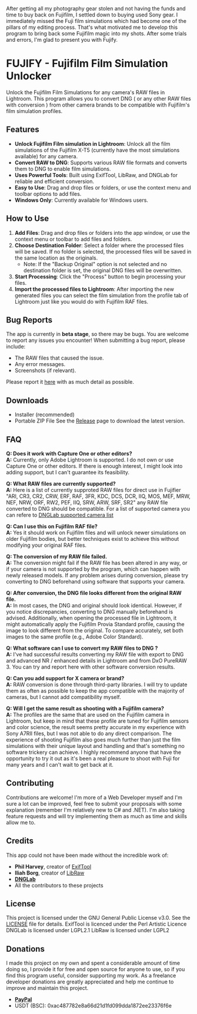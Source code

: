 After getting all my photography gear stolen and not having the funds and time to buy back on Fujifilm, I settled down to buying used Sony gear. I immediately missed the Fuji film simulations which had become one of the pillars of my editing process. That's what motivated me to develop this program to bring back some Fujifilm magic into my shots. After some trials and errors, I'm glad to present you with Fujify.   

# FUJIFY - Fujifilm Film Simulation Unlocker
Unlock the Fujifilm Film Simulations for any camera's RAW files in Lightroom. This program allows you to convert DNG ( or any other RAW files with conversion ) from other camera brands to be compatible with Fujifilm's film simulation profiles.

## Features

- **Unlock Fujifilm Film simulation in Lightroom**: Unlock all the film simulations of the Fujifilm X-T5 (currently have the most simulations available) for any camera.
- **Convert RAW to DNG**: Supports various RAW file formats and converts them to DNG to enable film simulations.
- **Uses Powerful Tools**: Built using ExifTool, LibRaw, and DNGLab for reliable and efficient conversion.
- **Easy to Use**: Drag and drop files or folders, or use the context menu and toolbar options to add files.
- **Windows Only**: Currently available for Windows users.

## How to Use

1. **Add Files**: Drag and drop files or folders into the app window, or use the context menu or toolbar to add files and folders.
2. **Choose Destination Folder**: Select a folder where the processed files will be saved. If no folder is selected, the processed files will be saved in the same location as the originals.
   - Note: If the "Backup Original" option is not selected and no destination folder is set, the original DNG files will be overwritten.
3. **Start Processing**: Click the "Process" button to begin processing your files.
4. **Import the processed files to Lightroom**: After importing the new generated files you can select the film simulation from the profile tab of Lightroom just like you would do with Fujifilm RAF files.
   
## Bug Reports

The app is currently in **beta stage**, so there may be bugs. You are welcome to report any issues you encounter! When submitting a bug report, please include:

- The RAW files that caused the issue.
- Any error messages.
- Screenshots (if relevant).

Please report it [here](https://github.com/delasalle-sio-paulin-i/Fujify/issues) with as much detail as possible.

## Downloads

- Installer (recommended)
- Portable ZIP File
See the [Release](https://github.com/delasalle-sio-paulin-i/Fujify/releases) page to download the latest version.

## FAQ

**Q: Does it work with Capture One or other editors?**  
**A:** Currently, only Adobe Lightroom is supported. I do not own or use Capture One or other editors. If there is enough interest, I might look into adding support, but I can't guarantee its feasibility.

**Q: What RAW files are currently supported?**  
**A:** Here is a list of currently supproted RAW files for direct use in Fujifier "ARI, CR3, CR2, CRW, ERF, RAF, 3FR, KDC, DCS, DCR, IIQ, MOS, MEF, MRW, NEF, NRW, ORF, RW2, PEF, IIQ, SRW, ARW, SRF, SR2" any RAW file converted to DNG should be compatible. For a list of supported camera you can refere to [DNGLab supported camera list](https://github.com/dnglab/dnglab/blob/main/SUPPORTED_CAMERAS.md)

**Q: Can I use this on Fujifilm RAF file?**  
**A:** Yes it should work on Fujifilm files and will unlock newer simulations on older Fujifilm bodies, but better techniques exist to achieve this without modifying your original RAF files.

**Q: The conversion of my RAW file failed.**  
**A:** The conversion might fail if the RAW file has been altered in any way, or if your camera is not supported by the program, which can happen with newly released models. If any problem arises during conversion, please try converting to DNG beforehand using software that supports your camera.

**Q: After conversion, the DNG file looks different from the original RAW file.**  
**A:** In most cases, the DNG and original should look identical. However, if you notice discrepancies, converting to DNG manually beforehand is advised. Additionally, when opening the processed file in Lightroom, it might automatically apply the Fujifilm Provia Standard profile, causing the image to look different from the original. To compare accurately, set both images to the same profile (e.g., Adobe Color Standard).

**Q: What software can I use to convert my RAW files to DNG ?**  
**A:** I've had successful results converting my RAW file with export to DNG and advanced NR / enhanced details in Lightroom and from DxO PureRAW 3. You can try and report here with other software conversion results.

**Q: Can you add support for X camera or brand?**  
**A:** RAW conversion is done through third-party libraries. I will try to update them as often as possible to keep the app compatible with the majority of cameras, but I cannot add compatibility myself.

**Q: Will I get the same result as shooting with a Fujifilm camera?**  
**A:** The profiles are the same that are used on the Fujifilm camera in Lightroom, but keep in mind that these profile are tuned for Fujifilm sensors and color science, the result seems pretty accurate in my experience with Sony A7RII files, but I was not able to do any direct comparison. The experience of shooting Fujifilm also goes much further than just the film simulations with their unique layout and handling and that's something no software trickery can achieve. I highly recommend anyone that have the opportunity to try it out as it's been a real pleasure to shoot with Fuji for many years and I can't wait to get back at it.

## Contributing

Contributions are welcome! I'm more of a Web Developer myself and I'm sure a lot can be improved, feel free to submit your proposals with some explanation (remember I'm relatively new to C# and .NET).
I'm also taking feature requests and will try implementing them as much as time and skills allow me to.

## Credits

This app could not have been made without the incredible work of:

- **Phil Harvey**, creator of [ExifTool](https://exiftool.org/)
- **Iliah Borg**, creator of [LibRaw](https://www.libraw.org/)
- [**DNGLab**](https://github.com/dnglab/dnglab/tree/main)
- All the contributors to these projects
  
## License

This project is licensed under the GNU General Public License v3.0. See the [LICENSE](LICENSE) file for details.
ExifTool is licenced under the Perl Artistic Licence
DNGLab is licensed under LGPL2.1
LibRaw is licensed under LGPL2

## Donations

I made this project on my own and spent a considerable amount of time doing so, I provide it for free and open source for anyone to use, so if you find this program useful, consider supporting my work. As a freelance developer donations are greatly appreciated and help me continue to improve and maintain this project.

- [**PayPal**](https://www.paypal.com/donate/?hosted_button_id=7UJ9B3LBLTN4J)
- USDT (BSC): 0xac487782e8a66d21d1fd099dda1872ee23376f6e

